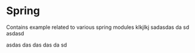 # Spring
Contains example related to various spring modules
klkjlkj
sadasdas
da
sd
asdasd

asdas
das
das
das
da
sd
